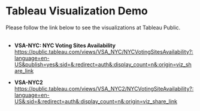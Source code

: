 # Tableau Visualization Demo

Please follow the link below to see the visualizations at Tableau Public.
<br>
<br>

- **VSA-NYC: NYC Voting Sites Availability**<br>
https://public.tableau.com/views/VSA_NYC/NYCVotingSitesAvailability?:language=en-US&publish=yes&:sid=&:redirect=auth&:display_count=n&:origin=viz_share_link

- **VSA-NYC2**<br>
https://public.tableau.com/views/VSA_NYC2/NYCVotingSiteAvailability?:language=en-US&:sid=&:redirect=auth&:display_count=n&:origin=viz_share_link



